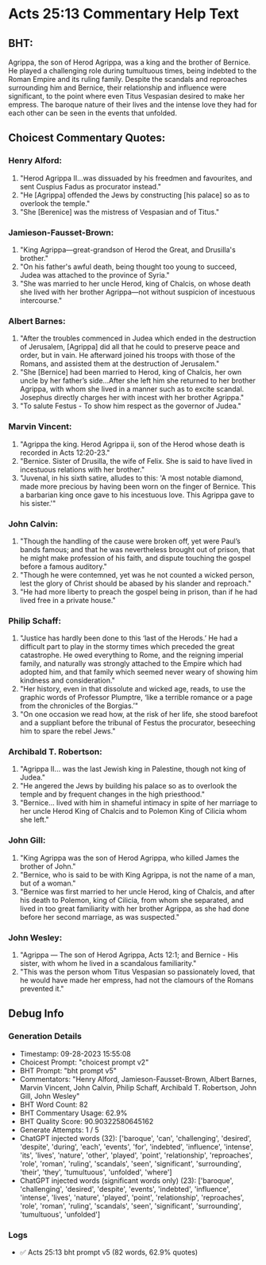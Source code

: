 # Acts 25:13 Commentary Help Text

## BHT:
Agrippa, the son of Herod Agrippa, was a king and the brother of Bernice. He played a challenging role during tumultuous times, being indebted to the Roman Empire and its ruling family. Despite the scandals and reproaches surrounding him and Bernice, their relationship and influence were significant, to the point where even Titus Vespasian desired to make her empress. The baroque nature of their lives and the intense love they had for each other can be seen in the events that unfolded.

## Choicest Commentary Quotes:
### Henry Alford:
1. "Herod Agrippa II...was dissuaded by his freedmen and favourites, and sent Cuspius Fadus as procurator instead." 
2. "He [Agrippa] offended the Jews by constructing [his palace] so as to overlook the temple."
3. "She [Berenice] was the mistress of Vespasian and of Titus."

### Jamieson-Fausset-Brown:
1. "King Agrippa—great-grandson of Herod the Great, and Drusilla's brother."
2. "On his father's awful death, being thought too young to succeed, Judea was attached to the province of Syria."
3. "She was married to her uncle Herod, king of Chalcis, on whose death she lived with her brother Agrippa—not without suspicion of incestuous intercourse."

### Albert Barnes:
1. "After the troubles commenced in Judea which ended in the destruction of Jerusalem, [Agrippa] did all that he could to preserve peace and order, but in vain. He afterward joined his troops with those of the Romans, and assisted them at the destruction of Jerusalem." 
2. "She [Bernice] had been married to Herod, king of Chalcis, her own uncle by her father’s side...After she left him she returned to her brother Agrippa, with whom she lived in a manner such as to excite scandal. Josephus directly charges her with incest with her brother Agrippa."
3. "To salute Festus - To show him respect as the governor of Judea."

### Marvin Vincent:
1. "Agrippa the king. Herod Agrippa ii, son of the Herod whose death is recorded in Acts 12:20-23."
2. "Bernice. Sister of Drusilla, the wife of Felix. She is said to have lived in incestuous relations with her brother."
3. "Juvenal, in his sixth satire, alludes to this: 'A most notable diamond, made more precious by having been worn on the finger of Bernice. This a barbarian king once gave to his incestuous love. This Agrippa gave to his sister.'"

### John Calvin:
1. "Though the handling of the cause were broken off, yet were Paul’s bands famous; and that he was nevertheless brought out of prison, that he might make profession of his faith, and dispute touching the gospel before a famous auditory."
2. "Though he were contemned, yet was he not counted a wicked person, lest the glory of Christ should be abased by his slander and reproach."
3. "He had more liberty to preach the gospel being in prison, than if he had lived free in a private house."

### Philip Schaff:
1. "Justice has hardly been done to this ‘last of the Herods.’ He had a difficult part to play in the stormy times which preceded the great catastrophe. He owed everything to Rome, and the reigning imperial family, and naturally was strongly attached to the Empire which had adopted him, and that family which seemed never weary of showing him kindness and consideration."
2. "Her history, even in that dissolute and wicked age, reads, to use the graphic words of Professor Plumptre, ‘like a terrible romance or a page from the chronicles of the Borgias.’"
3. "On one occasion we read how, at the risk of her life, she stood barefoot and a suppliant before the tribunal of Festus the procurator, beseeching him to spare the rebel Jews."

### Archibald T. Robertson:
1. "Agrippa II... was the last Jewish king in Palestine, though not king of Judea."
2. "He angered the Jews by building his palace so as to overlook the temple and by frequent changes in the high priesthood."
3. "Bernice... lived with him in shameful intimacy in spite of her marriage to her uncle Herod King of Chalcis and to Polemon King of Cilicia whom she left."

### John Gill:
1. "King Agrippa was the son of Herod Agrippa, who killed James the brother of John."
2. "Bernice, who is said to be with King Agrippa, is not the name of a man, but of a woman."
3. "Bernice was first married to her uncle Herod, king of Chalcis, and after his death to Polemon, king of Cilicia, from whom she separated, and lived in too great familiarity with her brother Agrippa, as she had done before her second marriage, as was suspected."


### John Wesley:
1. "Agrippa — The son of Herod Agrippa, Acts 12:1; and Bernice - His sister, with whom he lived in a scandalous familiarity."
2. "This was the person whom Titus Vespasian so passionately loved, that he would have made her empress, had not the clamours of the Romans prevented it."


## Debug Info
### Generation Details
- Timestamp: 09-28-2023 15:55:08
- Choicest Prompt: "choicest prompt v2"
- BHT Prompt: "bht prompt v5"
- Commentators: "Henry Alford, Jamieson-Fausset-Brown, Albert Barnes, Marvin Vincent, John Calvin, Philip Schaff, Archibald T. Robertson, John Gill, John Wesley"
- BHT Word Count: 82
- BHT Commentary Usage: 62.9%
- BHT Quality Score: 90.90322580645162
- Generate Attempts: 1 / 5
- ChatGPT injected words (32):
	['baroque', 'can', 'challenging', 'desired', 'despite', 'during', 'each', 'events', 'for', 'indebted', 'influence', 'intense', 'its', 'lives', 'nature', 'other', 'played', 'point', 'relationship', 'reproaches', 'role', 'roman', 'ruling', 'scandals', 'seen', 'significant', 'surrounding', 'their', 'they', 'tumultuous', 'unfolded', 'where']
- ChatGPT injected words (significant words only) (23):
	['baroque', 'challenging', 'desired', 'despite', 'events', 'indebted', 'influence', 'intense', 'lives', 'nature', 'played', 'point', 'relationship', 'reproaches', 'role', 'roman', 'ruling', 'scandals', 'seen', 'significant', 'surrounding', 'tumultuous', 'unfolded']

### Logs
- ✅ Acts 25:13 bht prompt v5 (82 words, 62.9% quotes)